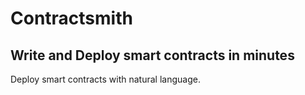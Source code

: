 # Contractsmith
## Write and Deploy smart contracts in minutes
Deploy smart contracts with natural language.
